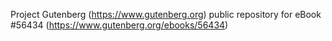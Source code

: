 Project Gutenberg (https://www.gutenberg.org) public repository for
eBook #56434 (https://www.gutenberg.org/ebooks/56434)

